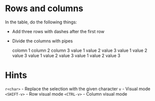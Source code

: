 # Rows and columns

In the table, do the following things:
- Add three rows with dashes after the first row
- Divide the columns with pipes


  colomn 1   column 2   column 3
  value  1   value  2   value  3
  value  1   value  2   value  3
  value  1   value  2   value  3
  value  1   value  2   value  3

# Hints
`r<char>`   - Replace the selection with the given character
`v`         - Visual mode
`<SHIFT-v>` - Row visual mode
`<CTRL-v>`  - Column visual mode
